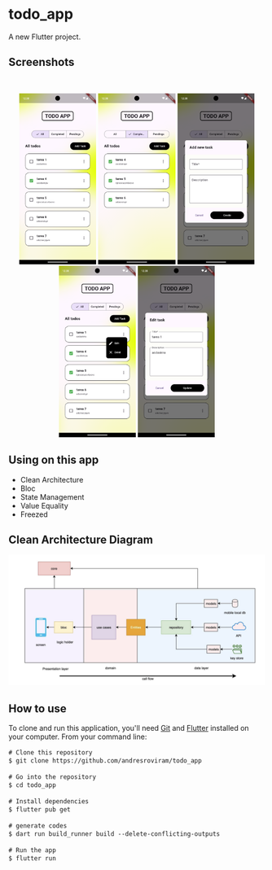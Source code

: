 # todo_app

A new Flutter project.

## Screenshots

<br>
<p align="center">
<img src="screenshots/Screenshot_1733420306.png" width="30%">
<img src="screenshots/Screenshot_1733420313.png" width="30%">
<img src="screenshots/Screenshot_1733420321.png" width="30%">
<img src="screenshots/Screenshot_1733420328.png" width="30%">
<img src="screenshots/Screenshot_1733420332.png" width="30%">
</p>

## Using on this app

- Clean Architecture
- Bloc
- State Management
- Value Equality
- Freezed

## Clean Architecture Diagram

![Image](screenshots/diagram.png)

## How to use

To clone and run this application, you'll need [Git](https://git-scm.com/downloads) and [Flutter](https://flutter.dev/docs/get-started/install) installed on your computer. From your command line:

```
# Clone this repository
$ git clone https://github.com/andresroviram/todo_app

# Go into the repository
$ cd todo_app

# Install dependencies
$ flutter pub get

# generate codes
$ dart run build_runner build --delete-conflicting-outputs

# Run the app
$ flutter run
```


